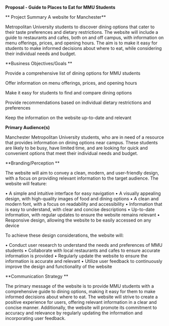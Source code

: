 **Proposal - Guide to Places to Eat for MMU Students** 

 
**
Project Summary A website for Manchester** 

 Metropolitan University students to discover dining options that cater to their taste preferences and dietary restrictions. The website will include a guide to restaurants and cafes, both on and off campus, with information on menu offerings, prices, and opening hours. The aim is to make it easy for students to make informed decisions about where to eat, while considering their individual needs and budget. 

 

**Business Objectives/Goals **

Provide a comprehensive list of dining options for MMU students 

Offer information on menu offerings, prices, and opening hours 

Make it easy for students to find and compare dining options 

Provide recommendations based on individual dietary restrictions and preferences 

Keep the information on the website up-to-date and relevant 

 

**Primary Audience(s)**  

Manchester Metropolitan University students, who are in need of a resource that provides information on dining options near campus. These students are likely to be busy, have limited time, and are looking for quick and convenient options that meet their individual needs and budget. 

 

**Branding/Perception **

The website will aim to convey a clean, modern, and user-friendly design, with a focus on providing relevant information to the target audience. The website will feature: 

• A simple and intuitive interface for easy navigation • A visually appealing design, with high-quality images of food and dining options • A clean and modern font, with a focus on readability and accessibility • Information that is easy to understand, with clear and concise descriptions • Up-to-date information, with regular updates to ensure the website remains relevant • Responsive design, allowing the website to be easily accessed on any device 

To achieve these design considerations, the website will: 

• Conduct user research to understand the needs and preferences of MMU students • Collaborate with local restaurants and cafes to ensure accurate information is provided • Regularly update the website to ensure the information is accurate and relevant • Utilize user feedback to continuously improve the design and functionality of the website 

 

**Communication Strategy **

The primary message of the website is to provide MMU students with a comprehensive guide to dining options, making it easy for them to make informed decisions about where to eat. The website will strive to create a positive experience for users, offering relevant information in a clear and concise manner. Additionally, the website will promote its commitment to accuracy and relevance by regularly updating the information and incorporating user feedback. 
